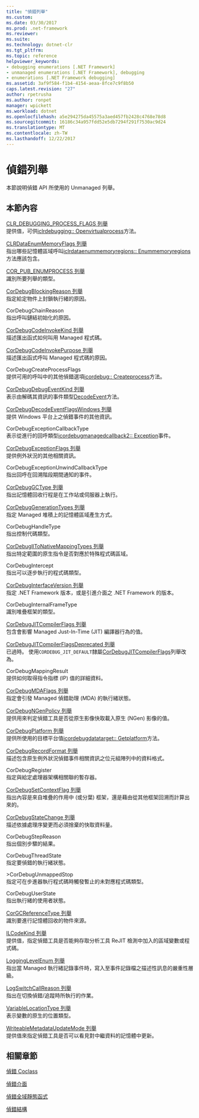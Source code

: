 ```yaml
---
title: "偵錯列舉"
ms.custom: 
ms.date: 03/30/2017
ms.prod: .net-framework
ms.reviewer: 
ms.suite: 
ms.technology: dotnet-clr
ms.tgt_pltfrm: 
ms.topic: reference
helpviewer_keywords:
- debugging enumerations [.NET Framework]
- unmanaged enumerations [.NET Framework], debugging
- enumerations [.NET Framework debugging]
ms.assetid: 3af9f584-f1b4-4154-aeaa-8fce7c9f8b50
caps.latest.revision: "27"
author: rpetrusha
ms.author: ronpet
manager: wpickett
ms.workload: dotnet
ms.openlocfilehash: a5e294275da45575a3aed457fb2428c4768e78d8
ms.sourcegitcommit: 16186c34a957fdd52e5db7294f291f7530ac9d24
ms.translationtype: MT
ms.contentlocale: zh-TW
ms.lasthandoff: 12/22/2017
---
```

# <a name="debugging-enumerations"></a>偵錯列舉
本節說明偵錯 API 所使用的 Unmanaged 列舉。  
  
## <a name="in-this-section"></a>本節內容  
 [CLR_DEBUGGING_PROCESS_FLAGS 列舉](../../../../docs/framework/unmanaged-api/debugging/clr-debugging-process-flags-enumeration.md)  
 提供值，可供[iclrdebugging:: Openvirtualprocess](../../../../docs/framework/unmanaged-api/debugging/iclrdebugging-openvirtualprocess-method.md)方法。  
  
 [CLRDataEnumMemoryFlags 列舉](../../../../docs/framework/unmanaged-api/debugging/clrdataenummemoryflags-enumeration.md)  
 指出哪些記憶體區域呼叫[iclrdataenummemoryregions:: Enummemoryregions](../../../../docs/framework/unmanaged-api/debugging/iclrdataenummemoryregions-enummemoryregions-method.md)方法應該包含。  
  
 [COR_PUB_ENUMPROCESS 列舉](../../../../docs/framework/unmanaged-api/debugging/cor-pub-enumprocess-enumeration.md)  
 識別所要列舉的類型。  
  
 [CorDebugBlockingReason 列舉](../../../../docs/framework/unmanaged-api/debugging/cordebugblockingreason-enumeration.md)  
 指定給定物件上封鎖執行緒的原因。  
  
 CorDebugChainReason  
 指出呼叫鏈結初始化的原因。  
  
 [CorDebugCodeInvokeKind 列舉](../../../../docs/framework/unmanaged-api/debugging/cordebugcodeinvokekind-enumeration.md)  
 描述匯出函式如何叫用 Managed 程式碼。  
  
 [CorDebugCodeInvokePurpose 列舉](../../../../docs/framework/unmanaged-api/debugging/cordebugcodeinvokepurpose-enumeration.md)  
 描述匯出函式呼叫 Managed 程式碼的原因。  
  
 CorDebugCreateProcessFlags  
 提供可用的呼叫中的其他偵錯選項[icordebug:: Createprocess](../../../../docs/framework/unmanaged-api/debugging/icordebug-createprocess-method.md)方法。  
  
 [CorDebugDebugEventKind 列舉](../../../../docs/framework/unmanaged-api/debugging/cordebugdebugeventkind-enumeration.md)  
 表示由解碼其資訊的事件類型[DecodeEvent](../../../../docs/framework/unmanaged-api/debugging/icordebugprocess6-decodeevent-method.md)方法。  
  
 [CorDebugDecodeEventFlagsWindows 列舉](../../../../docs/framework/unmanaged-api/debugging/cordebugdecodeeventflagswindows-enumeration.md)  
 提供 Windows 平台上之偵錯事件的其他資訊。  
  
 CorDebugExceptionCallbackType  
 表示從進行的回呼類型[icordebugmanagedcallback2:: Exception](../../../../docs/framework/unmanaged-api/debugging/icordebugmanagedcallback2-exception-method.md)事件。  
  
 [CorDebugExceptionFlags 列舉](../../../../docs/framework/unmanaged-api/debugging/cordebugexceptionflags-enumeration.md)  
 提供例外狀況的其他相關資訊。  
  
 CorDebugExceptionUnwindCallbackType  
 指出回呼在回溯階段期間通知的事件。  
  
 [CorDebugGCType 列舉](../../../../docs/framework/unmanaged-api/debugging/cordebuggctype-enumeration.md)  
 指出記憶體回收行程是在工作站或伺服器上執行。  
  
 [CorDebugGenerationTypes 列舉](../../../../docs/framework/unmanaged-api/debugging/cordebuggenerationtypes-enumeration.md)  
 指定 Managed 堆積上的記憶體區域產生方式。  
  
 CorDebugHandleType  
 指出控制代碼類型。  
  
 [CorDebugIlToNativeMappingTypes 列舉](../../../../docs/framework/unmanaged-api/debugging/cordebugiltonativemappingtypes-enumeration.md)  
 指出特定範圍的原生指令是否對應於特殊程式碼區域。  
  
 CorDebugIntercept  
 指出可以逐步執行的程式碼類型。  
  
 [CorDebugInterfaceVersion 列舉](../../../../docs/framework/unmanaged-api/debugging/cordebuginterfaceversion-enumeration.md)  
 指定 .NET Framework 版本，或是引進介面之 .NET Framework 的版本。  
  
 CorDebugInternalFrameType  
 識別堆疊框架的類型。  
  
 [CorDebugJITCompilerFlags 列舉](../../../../docs/framework/unmanaged-api/debugging/cordebugjitcompilerflags-enumeration.md)  
 包含會影響 Managed Just-In-Time (JIT) 編譯器行為的值。  
  
 [CorDebugJITCompilerFlagsDeprecated 列舉](../../../../docs/framework/unmanaged-api/debugging/cordebugjitcompilerflagsdeprecated-enumeration.md)  
 已過時。 使用`CORDEBUG_JIT_DEFAULT`隸屬[CorDebugJITCompilerFlags](../../../../docs/framework/unmanaged-api/debugging/cordebugjitcompilerflags-enumeration.md)列舉改為。  
  
 CorDebugMappingResult  
 提供如何取得指令指標 (IP) 值的詳細資料。  
  
 [CorDebugMDAFlags 列舉](../../../../docs/framework/unmanaged-api/debugging/cordebugmdaflags-enumeration.md)  
 指定會引發 Managed 偵錯助理 (MDA) 的執行緒狀態。  
  
 [CorDebugNGenPolicy 列舉](../../../../docs/framework/unmanaged-api/debugging/cordebugngenpolicy-enumeration.md)  
 提供用來判定偵錯工具是否從原生影像快取載入原生 (NGen) 影像的值。  
  
 [CorDebugPlatform 列舉](../../../../docs/framework/unmanaged-api/debugging/cordebugplatform-enumeration.md)  
 提供所使用的目標平台值[icordebugdatatarget:: Getplatform](../../../../docs/framework/unmanaged-api/debugging/icordebugdatatarget-getplatform-method.md)方法。  
  
 [CorDebugRecordFormat 列舉](../../../../docs/framework/unmanaged-api/debugging/cordebugrecordformat-enumeration.md)  
 描述包含原生例外狀況偵錯事件相關資訊之位元組陣列中的資料格式。  
  
 CorDebugRegister  
 指定與給定處理器架構相關聯的暫存器。  
  
 [CorDebugSetContextFlag 列舉](../../../../docs/framework/unmanaged-api/debugging/cordebugsetcontextflag-enumeration.md)  
 指出內容是來自堆疊的作用中 (或分葉) 框架，還是藉由從其他框架回溯而計算出來的。  
  
 [CorDebugStateChange 列舉](../../../../docs/framework/unmanaged-api/debugging/cordebugstatechange-enumeration.md)  
 描述依據處理序變更而必須捨棄的快取資料量。  
  
 CorDebugStepReason  
 指出個別步驟的結果。  
  
 CorDebugThreadState  
 指定要偵錯的執行緒狀態。  
  
 \>CorDebugUnmappedStop  
 指定可在步進器執行程式碼時觸發暫止的未對應程式碼類型。  
  
 CorDebugUserState  
 指出執行緒的使用者狀態。  
  
 [CorGCReferenceType 列舉](../../../../docs/framework/unmanaged-api/debugging/corgcreferencetype-enumeration.md)  
 識別要進行記憶體回收的物件來源。  
  
 [ILCodeKind 列舉](../../../../docs/framework/unmanaged-api/debugging/ilcodekind-enumeration.md)  
 提供值，指定偵錯工具是否能夠存取分析工具 ReJIT 檢測中加入的區域變數或程式碼。  
  
 [LoggingLevelEnum 列舉](../../../../docs/framework/unmanaged-api/debugging/logginglevelenum-enumeration.md)  
 指出當 Managed 執行緒記錄事件時，寫入至事件記錄檔之描述性訊息的嚴重性層級。  
  
 [LogSwitchCallReason 列舉](../../../../docs/framework/unmanaged-api/debugging/logswitchcallreason-enumeration.md)  
 指出在切換偵錯/追蹤時所執行的作業。  
  
 [VariableLocationType 列舉](../../../../docs/framework/unmanaged-api/debugging/variablelocationtype-enumeration.md)  
 表示變數的原生的位置類型。  
  
 [WriteableMetadataUpdateMode 列舉](../../../../docs/framework/unmanaged-api/debugging/writeablemetadataupdatemode-enumeration.md)  
 提供值來指定偵錯工具是否可以看見對中繼資料的記憶體中更新。  
  
## <a name="related-sections"></a>相關章節  
 [偵錯 Coclass](../../../../docs/framework/unmanaged-api/debugging/debugging-coclasses.md)  
  
 [偵錯介面](../../../../docs/framework/unmanaged-api/debugging/debugging-interfaces.md)  
  
 [偵錯全域靜態函式](../../../../docs/framework/unmanaged-api/debugging/debugging-global-static-functions.md)  
  
 [偵錯結構](../../../../docs/framework/unmanaged-api/debugging/debugging-structures.md)
